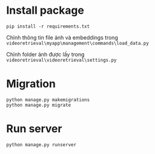 # Install package
    pip install -r requirements.txt

Chỉnh thông tin file ảnh và embeddings trong `videoretrieval\myapp\management\commands\load_data.py`

Chỉnh folder ảnh được lấy trong `videoretrieval\videoretrieval\settings.py`
<!-- chcp 1252 -->

# Migration
    python manage.py makemigrations
    python manage.py migrate

# Run server
    python manage.py runserver
